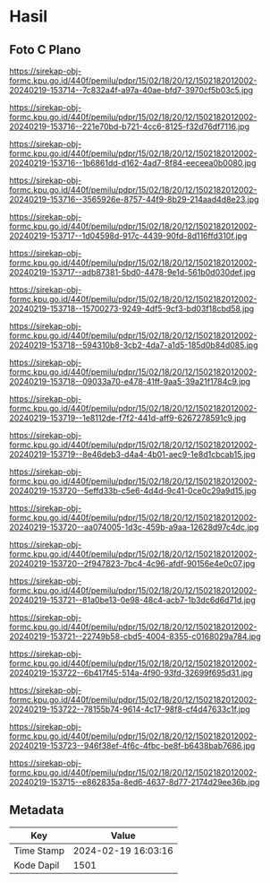 # Hasil

## Foto C Plano

https://sirekap-obj-formc.kpu.go.id/440f/pemilu/pdpr/15/02/18/20/12/1502182012002-20240219-153714--7c832a4f-a97a-40ae-bfd7-3970cf5b03c5.jpg

https://sirekap-obj-formc.kpu.go.id/440f/pemilu/pdpr/15/02/18/20/12/1502182012002-20240219-153716--221e70bd-b721-4cc6-8125-f32d76df7116.jpg

https://sirekap-obj-formc.kpu.go.id/440f/pemilu/pdpr/15/02/18/20/12/1502182012002-20240219-153716--1b6861dd-d162-4ad7-8f84-eeceea0b0080.jpg

https://sirekap-obj-formc.kpu.go.id/440f/pemilu/pdpr/15/02/18/20/12/1502182012002-20240219-153716--3565926e-8757-44f9-8b29-214aad4d8e23.jpg

https://sirekap-obj-formc.kpu.go.id/440f/pemilu/pdpr/15/02/18/20/12/1502182012002-20240219-153717--1d04598d-917c-4439-90fd-8d116ffd310f.jpg

https://sirekap-obj-formc.kpu.go.id/440f/pemilu/pdpr/15/02/18/20/12/1502182012002-20240219-153717--adb87381-5bd0-4478-9e1d-561b0d030def.jpg

https://sirekap-obj-formc.kpu.go.id/440f/pemilu/pdpr/15/02/18/20/12/1502182012002-20240219-153718--15700273-9249-4df5-9cf3-bd03f18cbd58.jpg

https://sirekap-obj-formc.kpu.go.id/440f/pemilu/pdpr/15/02/18/20/12/1502182012002-20240219-153718--594310b8-3cb2-4da7-a1d5-185d0b84d085.jpg

https://sirekap-obj-formc.kpu.go.id/440f/pemilu/pdpr/15/02/18/20/12/1502182012002-20240219-153718--09033a70-e478-41ff-9aa5-39a21f1784c9.jpg

https://sirekap-obj-formc.kpu.go.id/440f/pemilu/pdpr/15/02/18/20/12/1502182012002-20240219-153719--1e8112de-f7f2-441d-aff9-6267278591c9.jpg

https://sirekap-obj-formc.kpu.go.id/440f/pemilu/pdpr/15/02/18/20/12/1502182012002-20240219-153719--8e46deb3-d4a4-4b01-aec9-1e8d1cbcab15.jpg

https://sirekap-obj-formc.kpu.go.id/440f/pemilu/pdpr/15/02/18/20/12/1502182012002-20240219-153720--5effd33b-c5e6-4d4d-9c41-0ce0c29a9d15.jpg

https://sirekap-obj-formc.kpu.go.id/440f/pemilu/pdpr/15/02/18/20/12/1502182012002-20240219-153720--aa074005-1d3c-459b-a9aa-12628d97c4dc.jpg

https://sirekap-obj-formc.kpu.go.id/440f/pemilu/pdpr/15/02/18/20/12/1502182012002-20240219-153720--2f947823-7bc4-4c96-afdf-90156e4e0c07.jpg

https://sirekap-obj-formc.kpu.go.id/440f/pemilu/pdpr/15/02/18/20/12/1502182012002-20240219-153721--81a0be13-0e98-48c4-acb7-1b3dc6d6d71d.jpg

https://sirekap-obj-formc.kpu.go.id/440f/pemilu/pdpr/15/02/18/20/12/1502182012002-20240219-153721--22749b58-cbd5-4004-8355-c0168029a784.jpg

https://sirekap-obj-formc.kpu.go.id/440f/pemilu/pdpr/15/02/18/20/12/1502182012002-20240219-153722--6b417f45-514a-4f90-93fd-32699f695d31.jpg

https://sirekap-obj-formc.kpu.go.id/440f/pemilu/pdpr/15/02/18/20/12/1502182012002-20240219-153722--78155b74-9614-4c17-98f8-cf4d47633c1f.jpg

https://sirekap-obj-formc.kpu.go.id/440f/pemilu/pdpr/15/02/18/20/12/1502182012002-20240219-153723--946f38ef-4f6c-4fbc-be8f-b6438bab7686.jpg

https://sirekap-obj-formc.kpu.go.id/440f/pemilu/pdpr/15/02/18/20/12/1502182012002-20240219-153715--e862835a-8ed6-4637-8d77-2174d29ee36b.jpg


## Metadata

| Key        | Value               |
| ---------- | ------------------- |
| Time Stamp | 2024-02-19 16:03:16 |
| Kode Dapil | 1501                |



